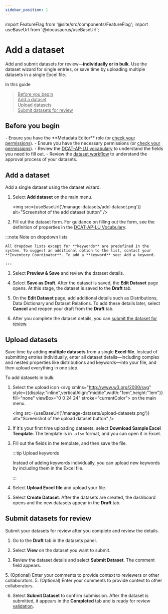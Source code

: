 ```yaml
---
sidebar_position: 1
---
```

import FeatureFlag from '@site/src/components/FeatureFlag';
import useBaseUrl from '@docusaurus/useBaseUrl';

# Add a dataset

Add and submit datasets for review—**individually or in bulk**. Use the dataset wizard for single entries, or save time by uploading multiple datasets in a single Excel file.

In this guide

> <u>Before you begin</u>  
> <u>Add a dataset</u>  
> <u>Upload datasets</u>  
> <u>Submit datasets for review</u>

## Before you begin

<FeatureFlag flag="enable_multi_tenants">
- Ensure you have the **Metadata Editor** role (or <u>check your permissions</u>).
</FeatureFlag>
<FeatureFlag flag="enable_multi_tenants" inverse>
- Ensure you have the necessary permissions (or <u>check your permissions</u>).
</FeatureFlag>
- Review the <u>DCAT-AP-LU vocabulary</u> to understand the fields you need to fill out.
- Review the <u>dataset workflow</u> to understand the approval process of your datasets.


## Add a dataset

Add a single dataset using the dataset wizard.

1. Select **Add dataset** on the main menu. 

   <img src={useBaseUrl('/manage-datasets/add-dataset.png')} alt="Screenshot of the add dataset button"  />

2. Fill out the dataset form. For guidance on filling out the form, see the definition of properties in the <u>DCAT-AP-LU Vocabulary</u>.

<FeatureFlag flag="enable_multi_tenants">
    :::note Note on dropdown lists

    All dropdown lists except for **keywords** are predefined in the system. To suggest an additional option to the list, contact your **Inventory Coordinator**. To add a **keyword** see: Add a keyword.

    :::
</FeatureFlag>

3. Select **Preview & Save** and review the dataset details.

4. Select **Save as Draft**. After the dataset is saved, the **Edit Dataset** page opens. At this stage, the dataset is saved to the **Draft** tab.

5. On the **Edit Dataset** page, add additional details such as Distributions, Data Dictionary and Dataset Relations. To add these details later, select **Cancel** and reopen your draft from the **Draft** tab.

6. After you complete the dataset details, you can <u>submit the dataset for review</u>.

## Upload datasets

Save time by adding **multiple datasets** from a single **Excel file**. Instead of submitting entries individually, enter all dataset details—including complex and nested properties like distributions and keywords—into your file, and then upload everything in one step.

To add datasets in bulk:

1. Select the upload icon <svg xmlns="http://www.w3.org/2000/svg" style={{display:"inline",verticalAlign:"middle",width:"1em",height:"1em"}} fill="none" viewBox="0 0 24 24" stroke="currentColor"><path strokeLinecap="round" strokeLinejoin="round" strokeWidth="1.5" d="M12 16V4m0 0l-4 4m4-4l4 4"/><path strokeLinecap="round" strokeLinejoin="round" strokeWidth="1.5" d="M20 16v2a2 2 0 01-2 2H6a2 2 0 01-2-2v-2"/></svg> on the main menu. 

   <img src={useBaseUrl('/manage-datasets/upload-datasets.png')} alt="Screenshot of the upload dataset button"  />

2. If it's your first time uploading datasets, select **Download Sample Excel Template**. The template is in `.xlsm` format, and you can open it in Excel.

3. Fill out the fields in the template, and then save the file.

    :::tip Upload keywords

    Instead of adding keywords individually, you can upload new keywords by including them in the Excel file. 

    :::

4. Select **Upload Excel file** and upload your file.

5. Select **Create Dataset**. After the datasets are created, the dashboard opens and the new datasets appear in the **Draft** tab.

## Submit datasets for review

Submit your datasets for review after you complete and review the details.

1. Go to the **Draft** tab in the datasets panel.

2. Select **View** on the dataset you want to submit. 

4. Review the dataset details and select **Submit Dataset**. The comment field appears. 

<FeatureFlag flag="enable_multi_tenants">
5. (Optional) Enter your comments to provide context to reviewers or other collaborators.
</FeatureFlag>
<FeatureFlag flag="enable_multi_tenants" inverse>
5. (Optional) Enter your comments to provide context to other collaborators.
</FeatureFlag>

6. Select **Submit Dataset** to confirm submission. After the dataset is submitted, it appears in the **Completed** tab and is ready for review <u>validation</u>.
